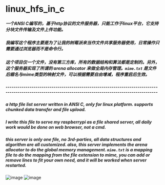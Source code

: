 # linux_hfs_in_c
##### 一个ANSI C编写的，基于http协议的文件服务器，只能工作于linux平台，它支持分块文件传输及文件上传功能。
##### 我编写这个程序主要是为了让我的树莓派来当作文件共享服务器使用，日常操作只需要通过浏览器而不是命令行。
##### 这个项目仅一个文件，没有第三方库，所有的数据结构和算法都是定制的。另外，这个服务器实现了所谓的 arena allocator 来做全局内存管理。`mime.txt` 是文件后缀名与mime类型的映射文件，可以根据需要自由增减，程序重启后生效。
##### --------------------------------------------------------------------------------------------------------------------------------------------------------
##### a http file list server written in ANSI C, only for linux platform. supports chunked data transfer and file upload.
##### I write this file to serve my raspberrypi as a file shared server, all daily work would be done on web browser, not a cmd.
##### this server is only one file, no 3rd-parties, all data structures and algorithm are all customized. also, this server implements the arena allocator to do the global memory management. `mime.txt` is a mapping file to do the mapping from the file extension to mime, you can add or remove lines to fit your own need, and it will be worked when server restarted.

![image](https://github.com/user-attachments/assets/111423c5-b510-4035-8ef9-1b16d1afd413)
![image](https://github.com/user-attachments/assets/3a83b1e9-ce39-41a0-8084-f89fe641624b)




